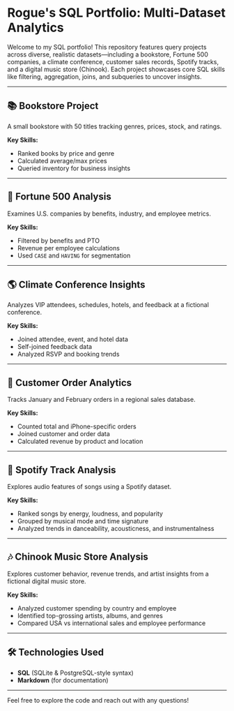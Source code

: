 # Rogue's SQL Portfolio: Multi-Dataset Analytics

Welcome to my SQL portfolio! This repository features query projects across diverse, realistic datasets—including a bookstore, Fortune 500 companies, a climate conference, customer sales records, Spotify tracks, and a digital music store (Chinook). Each project showcases core SQL skills like filtering, aggregation, joins, and subqueries to uncover insights.

---

## 📚 Bookstore Project  
A small bookstore with 50 titles tracking genres, prices, stock, and ratings.

**Key Skills:**  
- Ranked books by price and genre  
- Calculated average/max prices  
- Queried inventory for business insights

---

## 💼 Fortune 500 Analysis  
Examines U.S. companies by benefits, industry, and employee metrics.

**Key Skills:**  
- Filtered by benefits and PTO  
- Revenue per employee calculations  
- Used `CASE` and `HAVING` for segmentation

---

## 🌎 Climate Conference Insights  
Analyzes VIP attendees, schedules, hotels, and feedback at a fictional conference.

**Key Skills:**  
- Joined attendee, event, and hotel data  
- Self-joined feedback data  
- Analyzed RSVP and booking trends

---

## 🧾 Customer Order Analytics  
Tracks January and February orders in a regional sales database.

**Key Skills:**  
- Counted total and iPhone-specific orders  
- Joined customer and order data  
- Calculated revenue by product and location

---

## 🎵 Spotify Track Analysis  
Explores audio features of songs using a Spotify dataset.

**Key Skills:**  
- Ranked songs by energy, loudness, and popularity  
- Grouped by musical mode and time signature  
- Analyzed trends in danceability, acousticness, and instrumentalness

---

## 🎶 Chinook Music Store Analysis  
Explores customer behavior, revenue trends, and artist insights from a fictional digital music store.

**Key Skills:**  
- Analyzed customer spending by country and employee  
- Identified top-grossing artists, albums, and genres  
- Compared USA vs international sales and employee performance

---

## 🛠️ Technologies Used

- **SQL** (SQLite & PostgreSQL-style syntax)
- **Markdown** (for documentation)

---

Feel free to explore the code and reach out with any questions!
